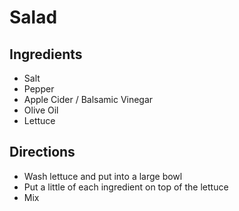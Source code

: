 # Salad

## Ingredients
* Salt
* Pepper
* Apple Cider / Balsamic Vinegar
* Olive Oil
* Lettuce

## Directions
* Wash lettuce and put into a large bowl
* Put a little of each ingredient on top of the lettuce
* Mix
